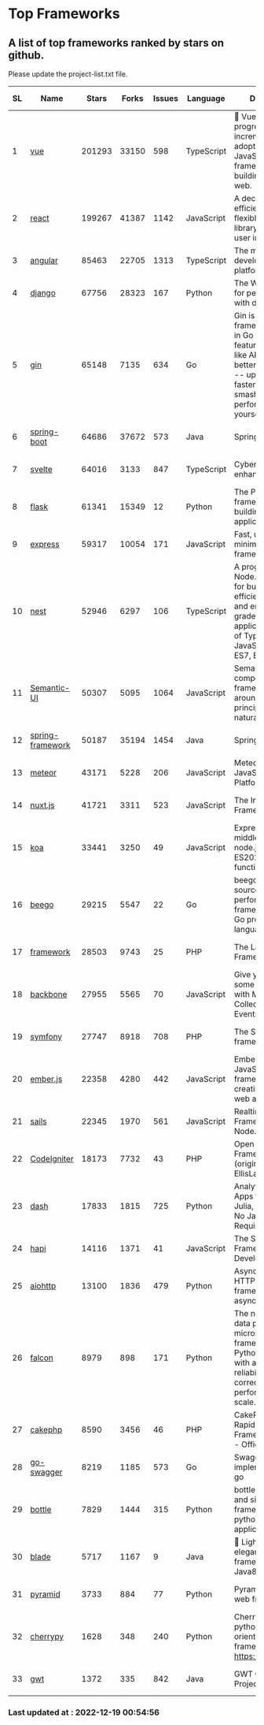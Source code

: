 # Top Frameworks
## A list of top frameworks ranked by stars on github.  
Please update the project-list.txt file.

| SL| Name  | Stars| Forks| Issues | Language | Description | Last Commit |
| --| ------| -----| ---- | ------ | -------- | ----------- | ----------- |
| 1 | [vue](https://github.com/vuejs/vue) | 201293 | 33150 | 598 | TypeScript | 🖖 Vue.js is a progressive, incrementally-adoptable JavaScript framework for building UI on the web. | 2022-12-14 08:43:02 |
| 2 | [react](https://github.com/facebook/react) | 199267 | 41387 | 1142 | JavaScript | A declarative, efficient, and flexible JavaScript library for building user interfaces. | 2022-12-15 20:23:53 |
| 3 | [angular](https://github.com/angular/angular) | 85463 | 22705 | 1313 | TypeScript | The modern web developer’s platform | 2022-12-15 15:21:14 |
| 4 | [django](https://github.com/django/django) | 67756 | 28323 | 167 | Python | The Web framework for perfectionists with deadlines. | 2022-12-17 07:46:37 |
| 5 | [gin](https://github.com/gin-gonic/gin) | 65148 | 7135 | 634 | Go | Gin is a HTTP web framework written in Go (Golang). It features a Martini-like API with much better performance -- up to 40 times faster. If you need smashing performance, get yourself some Gin. | 2022-12-01 05:15:31 |
| 6 | [spring-boot](https://github.com/spring-projects/spring-boot) | 64686 | 37672 | 573 | Java | Spring Boot | 2022-12-18 20:15:05 |
| 7 | [svelte](https://github.com/sveltejs/svelte) | 64016 | 3133 | 847 | TypeScript | Cybernetically enhanced web apps | 2022-12-16 09:33:36 |
| 8 | [flask](https://github.com/pallets/flask) | 61341 | 15349 | 12 | Python | The Python micro framework for building web applications. | 2022-11-25 15:51:37 |
| 9 | [express](https://github.com/expressjs/express) | 59317 | 10054 | 171 | JavaScript | Fast, unopinionated, minimalist web framework for node. | 2022-10-08 20:11:42 |
| 10 | [nest](https://github.com/nestjs/nest) | 52946 | 6297 | 106 | TypeScript | A progressive Node.js framework for building efficient, scalable, and enterprise-grade server-side applications on top of TypeScript & JavaScript (ES6, ES7, ES8) 🚀 | 2022-12-16 07:16:02 |
| 11 | [Semantic-UI](https://github.com/Semantic-Org/Semantic-UI) | 50307 | 5095 | 1064 | JavaScript | Semantic is a UI component framework based around useful principles from natural language. | 2022-10-06 20:02:37 |
| 12 | [spring-framework](https://github.com/spring-projects/spring-framework) | 50187 | 35194 | 1454 | Java | Spring Framework | 2022-12-18 13:14:40 |
| 13 | [meteor](https://github.com/meteor/meteor) | 43171 | 5228 | 206 | JavaScript | Meteor, the JavaScript App Platform | 2022-12-16 03:27:02 |
| 14 | [nuxt.js](https://github.com/nuxt/nuxt.js) | 41721 | 3311 | 523 | JavaScript | The Intuitive Vue(2) Framework | 2022-09-05 13:31:52 |
| 15 | [koa](https://github.com/koajs/koa) | 33441 | 3250 | 49 | JavaScript | Expressive middleware for node.js using ES2017 async functions | 2022-12-09 05:49:41 |
| 16 | [beego](https://github.com/beego/beego) | 29215 | 5547 | 22 | Go | beego is an open-source, high-performance web framework for the Go programming language. | 2022-12-17 02:25:39 |
| 17 | [framework](https://github.com/laravel/framework) | 28503 | 9743 | 25 | PHP | The Laravel Framework. | 2022-12-18 20:59:48 |
| 18 | [backbone](https://github.com/jashkenas/backbone) | 27955 | 5565 | 70 | JavaScript | Give your JS App some Backbone with Models, Views, Collections, and Events | 2022-11-23 20:55:56 |
| 19 | [symfony](https://github.com/symfony/symfony) | 27747 | 8918 | 708 | PHP | The Symfony PHP framework | 2022-12-18 14:46:45 |
| 20 | [ember.js](https://github.com/emberjs/ember.js) | 22358 | 4280 | 442 | JavaScript | Ember.js - A JavaScript framework for creating ambitious web applications | 2022-12-16 03:19:37 |
| 21 | [sails](https://github.com/balderdashy/sails) | 22345 | 1970 | 561 | JavaScript | Realtime MVC Framework for Node.js | 2022-11-21 02:21:42 |
| 22 | [CodeIgniter](https://github.com/bcit-ci/CodeIgniter) | 18173 | 7732 | 43 | PHP | Open Source PHP Framework (originally from EllisLab) | 2022-12-01 11:38:45 |
| 23 | [dash](https://github.com/plotly/dash) | 17833 | 1815 | 725 | Python | Analytical Web Apps for Python, R, Julia, and Jupyter. No JavaScript Required. | 2022-12-17 15:12:48 |
| 24 | [hapi](https://github.com/hapijs/hapi) | 14116 | 1371 | 41 | JavaScript | The Simple, Secure Framework Developers Trust | 2022-12-12 21:24:06 |
| 25 | [aiohttp](https://github.com/aio-libs/aiohttp) | 13100 | 1836 | 479 | Python | Asynchronous HTTP client/server framework for asyncio and Python | 2022-12-12 17:19:25 |
| 26 | [falcon](https://github.com/falconry/falcon) | 8979 | 898 | 171 | Python | The no-magic web data plane API and microservices framework for Python developers, with a focus on reliability, correctness, and performance at scale. | 2022-12-02 14:57:32 |
| 27 | [cakephp](https://github.com/cakephp/cakephp) | 8590 | 3456 | 46 | PHP | CakePHP: The Rapid Development Framework for PHP - Official Repository | 2022-12-15 10:21:27 |
| 28 | [go-swagger](https://github.com/go-swagger/go-swagger) | 8219 | 1185 | 573 | Go | Swagger 2.0 implementation for go | 2022-12-18 01:03:36 |
| 29 | [bottle](https://github.com/bottlepy/bottle) | 7829 | 1444 | 315 | Python | bottle.py is a fast and simple micro-framework for python web-applications. | 2022-09-05 15:24:52 |
| 30 | [blade](https://github.com/lets-blade/blade) | 5717 | 1167 | 9 | Java | :rocket: Lightning fast and elegant mvc framework for Java8 | 2022-05-10 12:38:06 |
| 31 | [pyramid](https://github.com/Pylons/pyramid) | 3733 | 884 | 77 | Python | Pyramid - A Python web framework | 2022-09-29 23:22:56 |
| 32 | [cherrypy](https://github.com/cherrypy/cherrypy) | 1628 | 348 | 240 | Python | CherryPy is a pythonic, object-oriented HTTP framework.      https://cherrypy.dev | 2022-07-17 20:36:25 |
| 33 | [gwt](https://github.com/gwtproject/gwt) | 1372 | 335 | 842 | Java | GWT Open Source Project | 2022-11-30 14:11:08 |

### Last updated at : 2022-12-19 00:54:56
